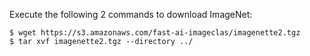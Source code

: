 Execute the following 2 commands to download ImageNet:

    $ wget https://s3.amazonaws.com/fast-ai-imageclas/imagenette2.tgz
    $ tar xvf imagenette2.tgz --directory ../

